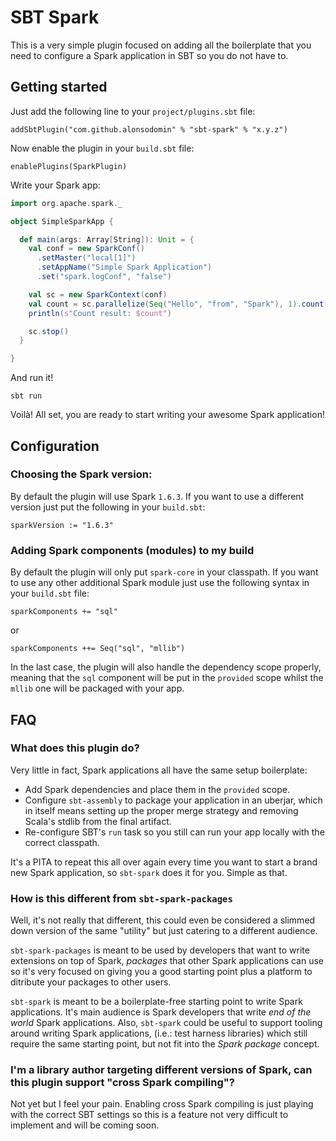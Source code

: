 # SBT Spark

This is a very simple plugin focused on adding all the boilerplate that you need to configure a Spark application
 in SBT so you do not have to.

## Getting started

Just add the following line to your `project/plugins.sbt` file:

```
addSbtPlugin("com.github.alonsodomin" % "sbt-spark" % "x.y.z")
```

Now enable the plugin in your `build.sbt` file:

```
enablePlugins(SparkPlugin)
```

Write your Spark app:

```scala
import org.apache.spark._

object SimpleSparkApp {

  def main(args: Array[String]): Unit = {
    val conf = new SparkConf()
      .setMaster("local[1]")
      .setAppName("Simple Spark Application")
      .set("spark.logConf", "false")

    val sc = new SparkContext(conf)
    val count = sc.parallelize(Seq("Hello", "from", "Spark"), 1).count()
    println(s"Count result: $count")

    sc.stop()
  }

}
```

And run it!

```
sbt run
```

Voilà! All set, you are ready to start writing your awesome Spark application!

## Configuration

### Choosing the Spark version:

By default the plugin will use Spark `1.6.3`. If you want to use a different version just put the following in your `build.sbt`:

```
sparkVersion := "1.6.3"
```

### Adding Spark components (modules) to my build

By default the plugin will only put `spark-core` in your classpath. If you want to use any other additional Spark module just
 use the following syntax in your `build.sbt` file:

```
sparkComponents += "sql"
```

or

```
sparkComponents ++= Seq("sql", "mllib")
```

In the last case, the plugin will also handle the dependency scope properly, meaning that the `sql` component will be
put in the `provided` scope whilst the `mllib` one will be packaged with your app.

## FAQ

### What does this plugin do?

Very little in fact, Spark applications all have the same setup boilerplate:

 * Add Spark dependencies and place them in the `provided` scope.
 * Configure `sbt-assembly` to package your application in an uberjar, which in itself means setting up the proper merge strategy and removing Scala's stdlib from the final artifact.
 * Re-configure SBT's `run` task so you still can run your app locally with the correct classpath.

It's a PITA to repeat this all over again every time you want to start a brand new Spark application, so `sbt-spark` does it for you. Simple as that.

### How is this different from `sbt-spark-packages`

Well, it's not really that different, this could even be considered a slimmed down version of the same "utility" but just
catering to a different audience.

`sbt-spark-packages` is meant to be used by developers that want to write extensions on top of Spark, _packages_ that other
Spark applications can use so it's very focused on giving you a good starting point plus a platform to ditribute your packages
to other users.

`sbt-spark` is meant to be a boilerplate-free starting point to write Spark applications. It's main audience is Spark developers
that write _end of the world_ Spark applications. Also, `sbt-spark` could be useful to support tooling around writing Spark applications,
(i.e.: test harness libraries) which still require the same starting point, but not fit into the _Spark package_ concept.

### I'm a library author targeting different versions of Spark, can this plugin support "cross Spark compiling"?

Not yet but I feel your pain. Enabling cross Spark compiling is just playing with the correct SBT settings so this is
 a feature not very difficult to implement and will be coming soon.
